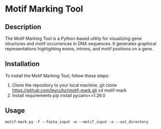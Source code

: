 # Motif Marking Tool

## Description

The Motif Marking Tool is a Python-based utility for visualizing gene structures and motif occurrences in DNA sequences. It generates graphical representations highlighting exons, introns, and motif positions on a gene.

## Installation

To install the Motif Marking Tool, follow these steps:

1. Clone the repository to your local machine.
   git clone https://github.com/leycufur/motif-mark.git
   cd motif-mark
2. Install requirements
    pip install pycairo==1.26.0
##

## Usage
    motif-mark.py -f --fasta_input -m --motif_input -o --out_directory
##